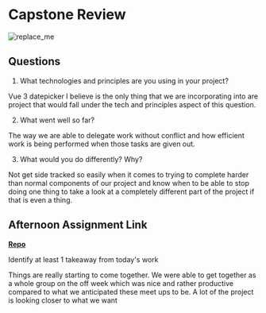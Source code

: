 # Capstone Review

![replace_me](https://codeworks.blob.core.windows.net/public/assets/img/illustrations/placeholder.svg)

## Questions

1. What technologies and principles are you using in your project?

Vue 3 datepicker I believe is the only thing that we are incorporating into are project that would fall under the tech and principles aspect of this question. 

2. What went well so far?

The way we are able to delegate work without conflict and how efficient work is being performed when those tasks are given out.  

3. What would you do differently? Why?

Not get side tracked so easily when it comes to trying to complete harder than normal components of our project and know when to be able to stop doing one thing to take a look at a completely different part of the project if that is even a thing. 

## Afternoon Assignment Link

**[Repo](Capstones)**

Identify at least 1 takeaway from today's work

Things are really starting to come together. We were able to get together as a whole group on the off week which was nice and rather productive compared to what we anticipated these meet ups to be. A lot of the project is looking closer to what we want
